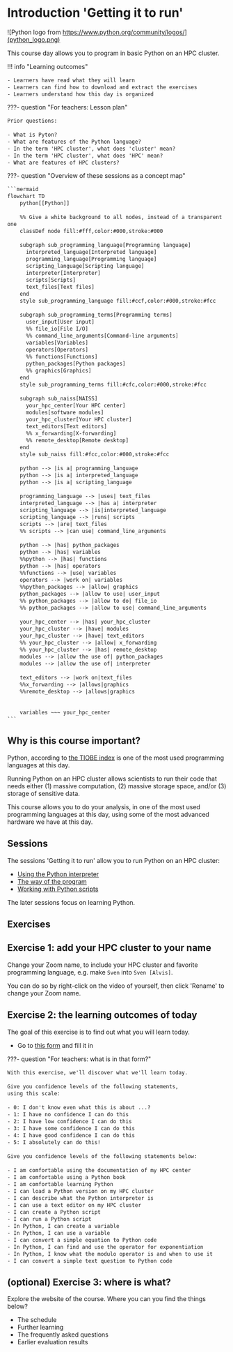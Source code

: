 # Introduction 'Getting it to run'

![Python logo from https://www.python.org/community/logos/](python_logo.png)

This course day allows you to program in basic Python on
an HPC cluster.

!!! info "Learning outcomes"

    - Learners have read what they will learn
    - Learners can find how to download and extract the exercises
    - Learners understand how this day is organized

???- question "For teachers: Lesson plan"

    Prior questions:

    - What is Pyton?
    - What are features of the Python language?
    - In the term 'HPC cluster', what does 'cluster' mean?
    - In the term 'HPC cluster', what does 'HPC' mean?
    - What are features of HPC clusters?

???- question "Overview of these sessions as a concept map"

    ```mermaid
    flowchart TD
        python[[Python]]

        %% Give a white background to all nodes, instead of a transparent one
        classDef node fill:#fff,color:#000,stroke:#000

        subgraph sub_programming_language[Programming language]
          interpreted_language[Interpreted language]
          programming_language[Programming language]
          scripting_language[Scripting language]
          interpreter[Interpreter]
          scripts[Scripts]
          text_files[Text files]
        end
        style sub_programming_language fill:#ccf,color:#000,stroke:#fcc

        subgraph sub_programming_terms[Programming terms]
          user_input[User input]
          %% file_io[File I/O]
          %% command_line_arguments[Command-line arguments]
          variables[Variables]
          operators[Operators]
          %% functions[Functions]
          python_packages[Python packages]
          %% graphics[Graphics]
        end 
        style sub_programming_terms fill:#cfc,color:#000,stroke:#fcc

        subgraph sub_naiss[NAISS]
          your_hpc_center[Your HPC center]
          modules[software modules]
          your_hpc_cluster[Your HPC cluster]
          text_editors[Text editors]
          %% x_forwarding[X-forwarding]
          %% remote_desktop[Remote desktop]
        end
        style sub_naiss fill:#fcc,color:#000,stroke:#fcc

        python --> |is a| programming_language
        python --> |is a| interpreted_language
        python --> |is a| scripting_language

        programming_language --> |uses| text_files
        interpreted_language --> |has a| interpreter
        scripting_language --> |is|interpreted_language
        scripting_language --> |runs| scripts
        scripts --> |are| text_files
        %% scripts --> |can use| command_line_arguments

        python --> |has| python_packages
        python --> |has| variables
        %%python --> |has| functions
        python --> |has| operators
        %%functions --> |use| variables
        operators --> |work on| variables
        %%python_packages --> |allow| graphics
        python_packages --> |allow to use| user_input
        %% python_packages --> |allow to do| file_io
        %% python_packages --> |allow to use| command_line_arguments

        your_hpc_center --> |has| your_hpc_cluster
        your_hpc_cluster --> |have| modules
        your_hpc_cluster --> |have| text_editors
        %% your_hpc_cluster --> |allow| x_forwarding
        %% your_hpc_cluster --> |has| remote_desktop
        modules --> |allow the use of| python_packages
        modules --> |allow the use of| interpreter

        text_editors --> |work on|text_files
        %%x_forwarding --> |allows|graphics
        %%remote_desktop --> |allows|graphics
        

        variables ~~~ your_hpc_center
    ```

## Why is this course important?

Python, according to [the TIOBE index](https://www.tiobe.com/tiobe-index/)
is one of the most used programming languages at this day.

Running Python on an HPC cluster allows scientists to
run their code that needs either (1) massive computation,
(2) massive storage space, and/or (3) storage of sensitive data.

This course allows you to do your analysis, in one of the
most used programming languages at this day,
using some of the most advanced hardware we have at this day.

## Sessions

The sessions 'Getting it to run' allow you to run Python on
an HPC cluster:

- [Using the Python interpreter](using_the_python_interpreter.md)
- [The way of the program](the_way_of_the_program.md)
- [Working with Python scripts](working_with_python_scripts.md)

The later sessions focus on learning Python.

## Exercises

## Exercise 1: add your HPC cluster to your name

Change your Zoom name, to include your HPC cluster and favorite
programming language, e.g. make `Sven` into `Sven [Alvis]`.

You can do so by right-click on the video of yourself,
then click 'Rename' to change your Zoom name.

## Exercise 2: the learning outcomes of today

The goal of this exercise is to find out
what you will learn today.

- Go to [this form](https://docs.google.com/forms/d/e/1FAIpQLSdZWrX2CeoGFsyiAgqvxsCK9rg9TjO2H84kIeSM_FxzGPwAkg/viewform?usp=header)
  and fill it in

???- question "For teachers: what is in that form?"

    With this exercise, we'll discover what we'll learn today.

    Give you confidence levels of the following statements,
    using this scale:

    - 0: I don't know even what this is about ...?
    - 1: I have no confidence I can do this
    - 2: I have low confidence I can do this
    - 3: I have some confidence I can do this
    - 4: I have good confidence I can do this
    - 5: I absolutely can do this!

    Give you confidence levels of the following statements below:

    - I am comfortable using the documentation of my HPC center
    - I am comfortable using a Python book
    - I am comfortable learning Python
    - I can load a Python version on my HPC cluster
    - I can describe what the Python interpreter is
    - I can use a text editor on my HPC cluster
    - I can create a Python script
    - I can run a Python script
    - In Python, I can create a variable
    - In Python, I can use a variable
    - I can convert a simple equation to Python code
    - In Python, I can find and use the operator for exponentiation
    - In Python, I know what the modulo operator is and when to use it
    - I can convert a simple text question to Python code

## (optional) Exercise 3: where is what?

Explore the website of the course. Where you can you find
the things below?

- The schedule
- Further learning
- The frequently asked questions
- Earlier evaluation results
